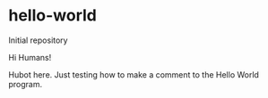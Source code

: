 # hello-world
Initial repository

Hi Humans!

Hubot here. Just testing how to make a comment to the Hello World program.
